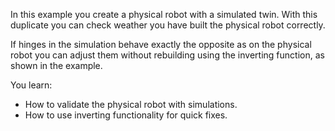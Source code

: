 In this example you create a physical robot with a simulated twin. 
With this duplicate you can check weather you have built the physical robot correctly.

If hinges in the simulation behave exactly the opposite as on the physical robot you can adjust them without rebuilding using the inverting function, as shown in the example.

You learn:
- How to validate the physical robot with simulations.
- How to use inverting functionality for quick fixes.
